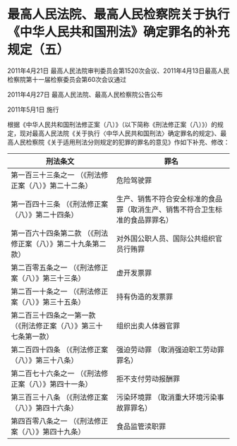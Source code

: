 # 最高人民法院、最高人民检察院关于执行《中华人民共和国刑法》确定罪名的补充规定（五）

2011年4月21日 最高人民法院审判委员会第1520次会议、2011年4月13日最高人民检察院第十一届检察委员会第60次会议通过

2011年4月27日 最高人民法院、最高人民检察院公告公布

2011年5月1日 施行

<!-- INFO END -->

根据《中华人民共和国刑法修正案（八）》（以下简称《刑法修正案（八）》）的规定，现对最高人民法院《关于执行〈中华人民共和国刑法〉确定罪名的规定》、最高人民检察院《关于适用刑法分则规定的犯罪的罪名的意见》作如下补充、修改：

<!-- TABLE -->
| 刑法条文 |罪名 |
|-----|-----|
| 第一百三十三条之一 （《刑法修正案（八）》第二十二条） |危险驾驶罪 |
| 第一百四十三条 （《刑法修正案（八）》第二十四条） |生产、销售不符合安全标准的食品罪（取消生产、销售不符合卫生标准的食品罪罪名） |
| 第一百六十四条第二款 （《刑法修正案（八）》第二十九条第二款） |对外国公职人员、国际公共组织官员行贿罪 |
| 第二百零五条之一 （《刑法修正案（八）》第三十三条） |虚开发票罪 |
| 第二百一十条之一 （《刑法修正案（八）》第三十五条） |持有伪造的发票罪 |
| 第二百三十四条之一第一款 （《刑法修正案（八）》第三十七条第一款） |组织出卖人体器官罪 |
| 第二百四十四条 （《刑法修正案（八）》第三十八条） |强迫劳动罪 （取消强迫职工劳动罪罪名） |
| 第二百七十六条之一 （《刑法修正案（八）》第四十一条） |拒不支付劳动报酬罪 |
| 第三百三十八条 （《刑法修正案（八）》第四十六条） |污染环境罪 （取消重大环境污染事故罪罪名） |
| 第四百零八条之一 （《刑法修正案（八）》第四十九条） |食品监管渎职罪 |
<!-- TABLE END -->

